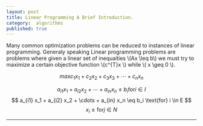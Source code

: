 ```yaml
---
layout: post
title: Linear Programming A Brief Introduction.
category:  algorithms
published: true
---
```


Many common optimization problems can be reduced to instances of
linear programming. Generaly speaking Linear programming problems are
problems where given a linear set of inequaities \\(Ax \leq b\\) we
must try to maximize a certain objective function \\(c^{T}x \\) while
\\( x \geq 0 \\).


$$ max c_1 x_1 + c_2 x_2 + c_3 x_3 + \cdots + c_n x_n $$

$$  a_{i1} x_1 + a_{i2} x_2 + \cdots + a_{in} x_n \leq b_i  \text{for} i \in I $$
$$ a_{i1} x_1 + a_{i2} x_2 + \cdots + a_{in} x_n \eq b_i   \text{for} i \in E $$
$$ x_i \geq  \text{for} j \in N $$


---
[vazarani-lp]:[https://people.cs.berkeley.edu/~vazirani/algorithms/chap7.pdf]
[wiki-lp]:[https://en.wikipedia.org/wiki/Linear_programming]
